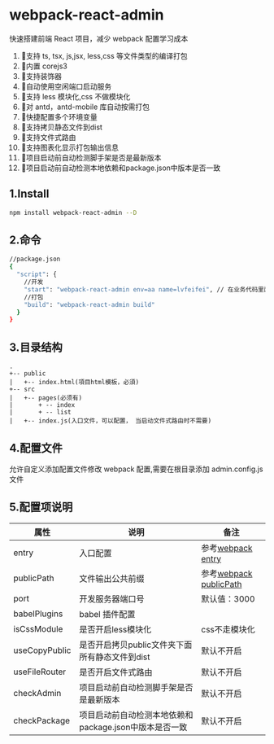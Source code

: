 # webpack-react-admin

快速搭建前端 React 项目，减少 webpack 配置学习成本

1. 🌈支持 ts, tsx, js,jsx, less,css 等文件类型的编译打包
2. 🌈内置 corejs3
3. 🌈支持装饰器
4. 🌈自动使用空闲端口启动服务
5. 🌈支持 less 模块化,css 不做模块化
6. 🌈对 antd，antd-mobile 库自动按需打包
7. 🌈快捷配置多个环境变量
8. 🌈支持拷贝静态文件到dist
9. 🌈支持文件式路由
10. 🌈支持图表化显示打包输出信息
11. 🌈项目启动前自动检测脚手架是否是最新版本
12. 🌈项目启动前自动检测本地依赖和package.json中版本是否一致
## 1.Install

```bash
npm install webpack-react-admin --D
```

## 2.命令

```bash
//package.json
{
  "script": {
    //开发
    "start": "webpack-react-admin env=aa name=lvfeifei", // 在业务代码里面就可以通过__ENV__.env获取到当前环境的值，__ENV__.name获取到name
    //打包
    "build": "webpack-react-admin build"
  }
}

```

## 3.目录结构

```
.
+-- public
|   +-- index.html(項目html模板，必須)
+-- src
|   +-- pages(必须有)
|       + -- index
|       + -- list
|   +-- index.js(入口文件，可以配置， 当启动文件式路由时不需要)
```

## 4.配置文件

允许自定义添加配置文件修改 webpack 配置,需要在根目录添加 admin.config.js 文件

## 5.配置项说明

| 属性         | 说明             | 备注  |
| ------------ | -------- | ---- |
| entry        | 入口配置 | 参考[webpack entry](https://www.webpackjs.com/configuration/entry-context/#entry) |
| publicPath   | 文件输出公共前缀 | 参考[webpack publicPath](https://www.webpackjs.com/configuration/output/#output-publicpath) |
| port         | 开发服务器端口号 | 默认值：3000   |
| babelPlugins | babel 插件配置   | |
| isCssModule | 是否开启less模块化   | css不走模块化 | 
| useCopyPublic | 是否开启拷贝public文件夹下面所有静态文件到dist | 默认不开启 |
| useFileRouter | 是否开启文件式路由 | 默认不开启 |
| checkAdmin | 项目启动前自动检测脚手架是否是最新版本 | 默认不开启 |
| checkPackage | 项目启动前自动检测本地依赖和package.json中版本是否一致 | 默认不开启 |


